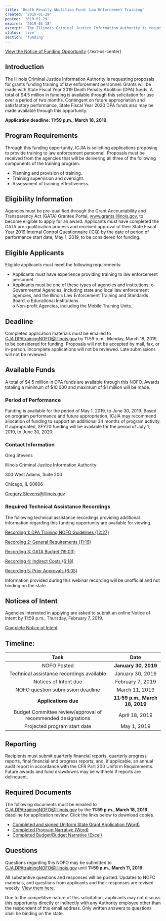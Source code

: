 ```yaml
---
title: 'Death Penalty Abolition Fund: Law Enforcement Training'
created: '2019-01-29'
posted: '2019-01-29'
expires: '2019-03-18'
excerpt: 'The Illinois Criminal Justice Information Authority is requesting proposals for grants funding training of law enforcement personnel. Grants will be made with State Fiscal Year 2019 Death Penalty Abolition (DPA) funds. A total of $4.5 million in funding is available through this solicitation for use over a period of two months. Contingent on future appropriation and satisfactory performance, State Fiscal Year 2020 DPA funds also may be made available through this opportunity.'
status: 'live'
section: 'funding'
---
```

[View the Notice of Funding Opportunity](DPAtrainingNOFO.pdf) {.text-xs-center}

## Introduction

The Illinois Criminal Justice Information Authority is requesting proposals for grants funding training of law enforcement personnel. Grants will be made with State Fiscal Year 2019 Death Penalty Abolition (DPA) funds. A total of $4.5 million in funding is available through this solicitation for use over a period of two months. Contingent on future appropriation and satisfactory performance, State Fiscal Year 2020 DPA funds also may be made available through this opportunity.

**Application deadline: 11:59 p.m., March 18, 2019.**

## Program Requirements

Through this funding opportunity, ICJIA is soliciting applications proposing to provide training to law enforcement personnel.  Proposals must be received from the agencies that will be delivering all three of the following components of the training program: 

* Planning and provision of training.
* Training supervision and oversight.
* Assessment of training effectiveness.




## Eligibility Information
Agencies must be pre-qualified through the Grant Accountability and Transparency Act (GATA) Grantee Portal, www.grants.illinois.gov, to become eligible to apply for an award.  Applicants must have completed the GATA pre-qualification process and received approval of their State Fiscal Year 2019 Internal Control Questionnaire (ICQ) by the date of period of performance start date, May 1, 2019, to be considered for funding. 



## Eligible Applicants

Eligible applicants must meet the following requirements:
* Applicants must have experience providing training to law enforcement personnel.
* Applicants must be one of these types of agencies and institutions:
o	Governmental Agencies, including state and local law enforcement agencies, and the Illinois Law Enforcement Training and Standards Board. 
o	Educational Institutions.  
o	Non-profit Agencies, including the Mobile Training Units.
 


## Deadline
Completed application materials must be emailed to CJA.DPAtrainingNOFO@Illinois.gov by 11:59 p.m., Monday, March 18, 2019, to be considered for funding. Proposals will not be accepted by mail, fax, or in-person. Incomplete applications will not be reviewed. Late submissions will not be reviewed.

## Available Funds
A total of $4.5 million in DPA funds are available through this NOFO. Awards totaling a minimum of $10,000 and maximum of $1 million will be made.

### Period of Performance
Funding is available for the period of May 1, 2019, to June 30, 2019.  Based on program performance and future appropriation, ICJIA may recommend allocation of funding to support an additional 34 months of program activity. If appropriated, SFY20 funding will be available for the period of July 1, 2019, to June 30, 2020.

### Contact Information
Greg Stevens

Illinois Criminal Justice Information Authority

300 West Adams, Suite 200

Chicago, IL 60606

Gregory.Stevens@Illinois.gov

### Required Technical Assistance Recordings
The following technical assistance recordings providing additional information regarding this funding opportunity are available for viewing. 

[Recording 1: DPA Training NOFO Guidelines (12:27)](https://youtu.be/Q7txdYclQi8)

[Recording 2: General Requirements (11:19)](https://www.youtube.com/embed/zPaIPFXZvmg)

[Recording 3: GATA Budget (19:03)](https://www.youtube.com/embed/sQYCekU2pIw)

[Recording 4: Indirect Costs (6:18)](https://www.youtube.com/embed/mjp5PZx0oaY)

[Recording 5: Prior Approvals (6:05)](https://www.youtube.com/embed/Q8UaLYqslJs)

Information provided during this webinar recording will be unofficial and not binding on the state.

## Notices of Intent

Agencies interested in applying are asked to submit an online Notice of Intent by 11:59 p.m., Thursday, February 7, 2019. 

[Complete Notice of Intent](https://icjia.az1.qualtrics.com/jfe/form/SV_b2XTIkFxFR0807z)

## Timeline:
|                             Task                             |              Date              |
| :----------------------------------------------------------: | :----------------------------: |
|                         NOFO Posted                          |      **January 30, 2019**      |
|          Technical assistance recordings available           |        January 30, 2019        |
|                    Notices of Intent due                     |        February 7, 2019        |
|              NOFO question submission deadline               |         March 11, 2019         |
|                     **Applications due**                     | **11:59 p.m., March 18, 2019** |
| Budget Committee review/approval of recommended designations |         April 18, 2019         |
|                 Projected program start date                 |          May 1, 2019           |

## Reporting
Recipients must submit quarterly financial reports, quarterly progress reports, final financial and progress reports, and, if applicable, an annual audit report in accordance with the CFR Part 200 Uniform Requirements. Future awards and fund drawdowns may be withheld if reports are delinquent.

## Required Documents
The following documents must be emailed to CJA.DPAtrainingNOFO@Illinois.gov by the **11:59 p.m., March 18, 2019**, deadline for application review. Click the links below to download copies.

* [Completed and signed Uniform State Grant Application (Word)](DPAtrainingAPPLICATION.docx) 
* [Completed Program Narrative (Word)](DPAtrainingNARRATIVE.docx)
* [Completed Budget/Budget Narrative (Excel)](SFY19DPAtraining.BUDGET.xlsx)



## Questions
Questions regarding this NOFO may be submitted to CJA.DPAtrainingNOFO@Illinois.gov until **11:59 p.m., March 11, 2019**.  

All substantive questions and responses will be posted. Updates to NOFO materials, and questions from applicants and their responses are revised weekly. [View them here.](DPAservicesRESPONSEtoAPPLICANTQuestions.pdf)

Due to the competitive nature of this solicitation, applicants may not discuss this opportunity directly or indirectly with any Authority employee other than the respondent of this email address. Only written answers to questions shall be binding on the state.